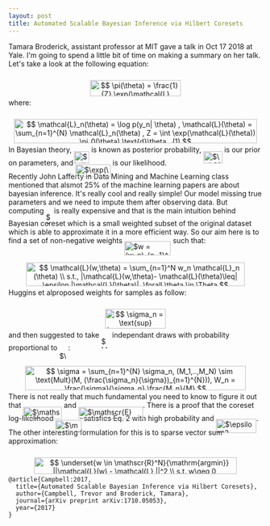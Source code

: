 ```yaml
---
layout: post
title: Automated Scalable Bayesian Inference via Hilbert Coresets
---
```


Tamara Broderick, assistant professor at MIT gave a talk in Oct 17 2018 at Yale. I'm going to spend a little bit of time on making a summary on her talk. 
Let's take a look at the following equation:

<p align="center"><img alt="$$&#10;\pi(\theta) = \frac{1}{Z} \exp(\mathcal{L}(\theta))\pi_0(\theta)&#10;$$" src="https://rawgit.com/dadashkarimi/dadashkarimi.github.io/master/svgs/91492ab74501760ebda77e5f23254365.svg?invert_in_darkmode" align="middle" width="179.81865pt" height="32.9901pt" style="position:relative;top:10px"/></p>
where:

<p align="center"><img alt="$$&#10;\mathcal{L}_n(\theta) = \log p(y_n| \theta) , \mathcal{L}(\theta) = \sum_{n=1}^{N} \mathcal{L}_n(\theta) , Z = \int \exp(\mathcal{L}(\theta)) \pi_0(\theta) \text{d}\theta , (1)&#10;$$" src="https://rawgit.com/dadashkarimi/dadashkarimi.github.io/master/svgs/3f0b8e49bf693641e0e805ce90c43fa0.svg?invert_in_darkmode" align="middle" width="482.5293pt" height="47.60745pt" style="position:relative;top:10px"/></p>

In Bayesian theory, <img alt="$\pi(\theta)$" src="https://rawgit.com/dadashkarimi/dadashkarimi.github.io/master/svgs/6fa7cd273b9dae03a6c405b96d9c5cbe.svg?invert_in_darkmode" align="middle" width="30.919185pt" height="24.6576pt" style="position:relative;top:10px"/> is known as posterior probability, <img alt="$\pi_0(\theta)$" src="https://rawgit.com/dadashkarimi/dadashkarimi.github.io/master/svgs/8aa9108c2200ae4076470ce9adb904d0.svg?invert_in_darkmode" align="middle" width="37.70382pt" height="24.6576pt" style="position:relative;top:10px"/> is our prior on parameters, and <img alt="$\exp(\mathcal{L}(\theta))$" src="https://rawgit.com/dadashkarimi/dadashkarimi.github.io/master/svgs/b1ea63db5d1b3e764e3cfe8b75e09a10.svg?invert_in_darkmode" align="middle" width="70.19661pt" height="24.6576pt" style="position:relative;top:10px"/> is our likelihood.  
Recently John Lafferty in Data Mining and Machine Learning class mentioned that alsmot 25% of the machine learning papers are about bayesian inference.
It's really cool and really simple! Our model missing true parameters and we need to impute them after observing data. 
But computing <img alt="$Z$" src="https://rawgit.com/dadashkarimi/dadashkarimi.github.io/master/svgs/5b51bd2e6f329245d425b8002d7cf942.svg?invert_in_darkmode" align="middle" width="12.351075pt" height="22.38192pt" style="position:relative;top:10px"/> is really expensive and that is the main intuition behind Bayesian coreset which is a small weighted subset of the original dataset which is able to approximate it in a more efficient way.
So our aim here is to find a set of non-negative weights <img alt="$w = (w_n)_{n=1}^N$" src="https://rawgit.com/dadashkarimi/dadashkarimi.github.io/master/svgs/e4cc989c959ee0093d4efba23ab9afc4.svg?invert_in_darkmode" align="middle" width="92.40033pt" height="27.65697pt" style="position:relative;top:10px"/> such that:

<p align="center"><img alt="$$&#10;\mathcal{L}(w,\theta) = \sum_{n=1}^N w_n \mathcal{L}_n (\theta) \\&#10;s.t., |\mathcal{L}(w,\theta)- \mathcal{L}(\theta)\leq| \epsilon |\mathcal{L}(\theta)|, \forall \theta \in \Theta&#10;$$" src="https://rawgit.com/dadashkarimi/dadashkarimi.github.io/master/svgs/99f551308ebf237eebb0a525e5192d26.svg?invert_in_darkmode" align="middle" width="434.12325pt" height="47.60745pt" style="position:relative;top:10px"/></p>

Huggins et alproposed weights for samples as follow:

<p align="center"><img alt="$$&#10;\sigma_n = \text{sup} |\frac{\mathcal{L}_n(\theta)}{\mathcal{L}(\theta)}|&#10;$$" src="https://rawgit.com/dadashkarimi/dadashkarimi.github.io/master/svgs/b90e505c55a193dba69775f325c397d6.svg?invert_in_darkmode" align="middle" width="119.330145pt" height="38.834895pt" style="position:relative;top:10px"/></p>

and then suggested to take <img alt="$M$" src="https://rawgit.com/dadashkarimi/dadashkarimi.github.io/master/svgs/fb97d38bcc19230b0acd442e17db879c.svg?invert_in_darkmode" align="middle" width="17.73981pt" height="22.46574pt" style="position:relative;top:10px"/> independant draws with probability proportional to <img alt="$\sigma_n$" src="https://rawgit.com/dadashkarimi/dadashkarimi.github.io/master/svgs/28cf960b1f96e750df70968130f6b0db.svg?invert_in_darkmode" align="middle" width="17.519205pt" height="14.15535pt" style="position:relative;top:10px"/>:

<p align="center"><img alt="$$&#10;\sigma = \sum_{n=1}^{N} \sigma_n, (M_1,..,M_N) \sim \text{Mult}(M, (\frac{\sigma_n}{\sigma})_{n=1}^{N})), W_n = \frac{\sigma}{\sigma_n} \frac{M_n}{M}&#10;$$" src="https://rawgit.com/dadashkarimi/dadashkarimi.github.io/master/svgs/2b0964934da890f84af138bedb519cdb.svg?invert_in_darkmode" align="middle" width="437.2269pt" height="47.60745pt" style="position:relative;top:10px"/></p>

There is not really that much fundamental you need to know to figure it out that <img alt="$\mathscr{E}[W_n]=1$" src="https://rawgit.com/dadashkarimi/dadashkarimi.github.io/master/svgs/fcdab563c7e2c08db88ec87357bdf89e.svg?invert_in_darkmode" align="middle" width="76.82466pt" height="24.6576pt" style="position:relative;top:10px"/> and <img alt="$\mathscr{E}[\mathcal{L}(w,\theta) ] = \mathcal{L}(\theta) $" src="https://rawgit.com/dadashkarimi/dadashkarimi.github.io/master/svgs/55f80d456ef09ccdfbafd873084115d6.svg?invert_in_darkmode" align="middle" width="128.242785pt" height="24.6576pt" style="position:relative;top:10px"/>.
There is a proof that the coreset log-likelihood <img alt="$\mathcal{L}(w,\theta) $" src="https://rawgit.com/dadashkarimi/dadashkarimi.github.io/master/svgs/9acd6d22f0da8977311fbbe36e7de4a7.svg?invert_in_darkmode" align="middle" width="51.81363pt" height="24.6576pt" style="position:relative;top:10px"/> satisfies Eq. 2 with high probability and <img alt="$\epsilon^2 = \mathcal{O}(\frac{1}{M})$" src="https://rawgit.com/dadashkarimi/dadashkarimi.github.io/master/svgs/1100b6e726fa96fc9584547b63daea13.svg?invert_in_darkmode" align="middle" width="80.008005pt" height="27.77577pt" style="position:relative;top:10px"/>.
The other interesting formulation for this is to sparse vector sum approximation:

<p align="center"><img alt="$$&#10;\underset{w \in \mathscr{R}^N}{\mathrm{argmin}} ||\mathcal{L}(w) - \mathcal{L} ||^2 \\&#10;s.t. w\geq 0, \sum{n=1}^{N} \mathscr{1} [w_n &gt; 0] \leq M&#10;$$" src="https://rawgit.com/dadashkarimi/dadashkarimi.github.io/master/svgs/81815cf46dabb4ab887a716306a37190.svg?invert_in_darkmode" align="middle" width="402.92175pt" height="32.97129pt" style="position:relative;top:10px"/></p>

```
@article{Campbell:2017,
  title={Automated Scalable Bayesian Inference via Hilbert Coresets},
  author={Campbell, Trevor and Broderick, Tamara},
  journal={arXiv preprint arXiv:1710.05053},
  year={2017}
}
```
